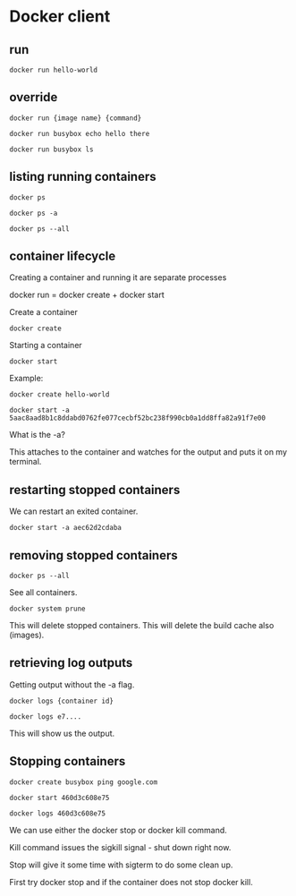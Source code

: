# Docker client

## run

    docker run hello-world

## override

    docker run {image name} {command}

    docker run busybox echo hello there

    docker run busybox ls

## listing running containers

    docker ps

    docker ps -a

    docker ps --all

## container lifecycle

Creating a container and running it are separate processes

docker run = docker create + docker start

Create a container

    docker create

Starting a container

    docker start

Example:

    docker create hello-world

    docker start -a 5aac8aad8b1c8ddabd0762fe077cecbf52bc238f990cb0a1dd8ffa82a91f7e00

What is the -a?

This attaches to the container and watches for the output and puts it on my terminal.

## restarting stopped containers

We can restart an exited container.

    docker start -a aec62d2cdaba

## removing stopped containers

    docker ps --all

See all containers.

    docker system prune

This will delete stopped containers. This will delete the build cache also (images).

## retrieving log outputs

Getting output without the -a flag.

    docker logs {container id}

    docker logs e7....

This will show us the output.

## Stopping containers

    docker create busybox ping google.com

    docker start 460d3c608e75

    docker logs 460d3c608e75

We can use either the docker stop or docker kill command.

Kill command issues the sigkill signal - shut down right now.

Stop will give it some time with sigterm to do some clean up.

First try docker stop and if the container does not stop docker kill.


